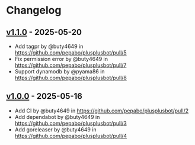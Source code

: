 # Changelog

## [v1.1.0](https://github.com/pepabo/plusplusbot/compare/v1.0.0...v1.1.0) - 2025-05-20
- Add tagpr by @buty4649 in https://github.com/pepabo/plusplusbot/pull/5
- Fix permission error by @buty4649 in https://github.com/pepabo/plusplusbot/pull/7
- Support dynamodb by @pyama86 in https://github.com/pepabo/plusplusbot/pull/8

## [v1.0.0](https://github.com/pepabo/plusplusbot/commits/v1.0.0) - 2025-05-16
- Add CI by @buty4649 in https://github.com/pepabo/plusplusbot/pull/2
- Add dependabot by @buty4649 in https://github.com/pepabo/plusplusbot/pull/3
- Add goreleaser by @buty4649 in https://github.com/pepabo/plusplusbot/pull/4

